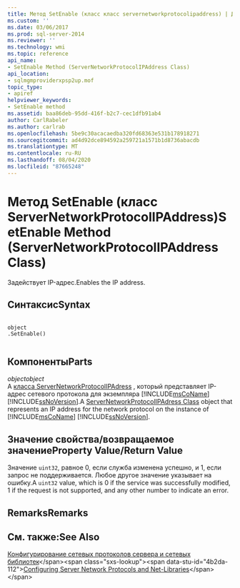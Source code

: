```yaml
---
title: Метод SetEnable (класс класс servernetworkprotocolipaddress) | Документация Майкрософт
ms.custom: ''
ms.date: 03/06/2017
ms.prod: sql-server-2014
ms.reviewer: ''
ms.technology: wmi
ms.topic: reference
api_name:
- SetEnable Method (ServerNetworkProtocolIPAddress Class)
api_location:
- sqlmgmproviderxpsp2up.mof
topic_type:
- apiref
helpviewer_keywords:
- SetEnable method
ms.assetid: baa86deb-95dd-416f-b2c7-cec1dfb91ab4
author: CarlRabeler
ms.author: carlrab
ms.openlocfilehash: 5be9c30acacaedba320fd68363e531b178918271
ms.sourcegitcommit: ad4d92dce894592a259721a1571b1d8736abacdb
ms.translationtype: MT
ms.contentlocale: ru-RU
ms.lasthandoff: 08/04/2020
ms.locfileid: "87665248"
---
```

# <a name="setenable-method-servernetworkprotocolipaddress-class"></a><span data-ttu-id="4b2da-102">Метод SetEnable (класс ServerNetworkProtocolIPAddress)</span><span class="sxs-lookup"><span data-stu-id="4b2da-102">SetEnable Method (ServerNetworkProtocolIPAddress Class)</span></span>
  <span data-ttu-id="4b2da-103">Задействует IP-адрес.</span><span class="sxs-lookup"><span data-stu-id="4b2da-103">Enables the IP address.</span></span>  
  
## <a name="syntax"></a><span data-ttu-id="4b2da-104">Синтаксис</span><span class="sxs-lookup"><span data-stu-id="4b2da-104">Syntax</span></span>  
  
```  
  
object  
.SetEnable()  
  
```  
  
## <a name="parts"></a><span data-ttu-id="4b2da-105">Компоненты</span><span class="sxs-lookup"><span data-stu-id="4b2da-105">Parts</span></span>  
 <span data-ttu-id="4b2da-106">*object*</span><span class="sxs-lookup"><span data-stu-id="4b2da-106">*object*</span></span>  
 <span data-ttu-id="4b2da-107">A [класса ServerNetworkProtocolIPAdress](servernetworkprotocolipaddress-class.md) , который представляет IP-адрес сетевого протокола для экземпляра [!INCLUDE[msCoName](../../../includes/msconame-md.md)] [!INCLUDE[ssNoVersion](../../../includes/ssnoversion-md.md)].</span><span class="sxs-lookup"><span data-stu-id="4b2da-107">A [ServerNetworkProtocolIPAdress Class](servernetworkprotocolipaddress-class.md) object that represents an IP address for the network protocol on the instance of [!INCLUDE[msCoName](../../../includes/msconame-md.md)] [!INCLUDE[ssNoVersion](../../../includes/ssnoversion-md.md)].</span></span>  
  
## <a name="property-valuereturn-value"></a><span data-ttu-id="4b2da-108">Значение свойства/возвращаемое значение</span><span class="sxs-lookup"><span data-stu-id="4b2da-108">Property Value/Return Value</span></span>  
 <span data-ttu-id="4b2da-109">Значение `uint32`, равное 0, если служба изменена успешно, и 1, если запрос не поддерживается. Любое другое значение указывает на ошибку.</span><span class="sxs-lookup"><span data-stu-id="4b2da-109">A `uint32` value, which is 0 if the service was successfully modified, 1 if the request is not supported, and any other number to indicate an error.</span></span>  
  
## <a name="remarks"></a><span data-ttu-id="4b2da-110">Remarks</span><span class="sxs-lookup"><span data-stu-id="4b2da-110">Remarks</span></span>  
  
## <a name="see-also"></a><span data-ttu-id="4b2da-111">См. также:</span><span class="sxs-lookup"><span data-stu-id="4b2da-111">See Also</span></span>  
 <span data-ttu-id="4b2da-112">[Конфигурирование сетевых протоколов сервера и сетевых библиотек](https://msdn.microsoft.com/library/ms177485\(v=sql.100\).aspx)</span><span class="sxs-lookup"><span data-stu-id="4b2da-112">[Configuring Server Network Protocols and Net-Libraries](https://msdn.microsoft.com/library/ms177485\(v=sql.100\).aspx)</span></span>  
  
  
